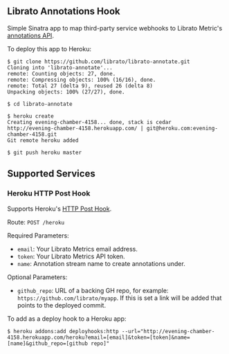 ## Librato Annotations Hook

Simple Sinatra app to map third-party service webhooks to Librato
Metric's [annotations API](http://dev.librato.com/v1/annotations).

To deploy this app to Heroku:

```shell
$ git clone https://github.com/librato/librato-annotate.git
Cloning into 'librato-annotate'...
remote: Counting objects: 27, done.
remote: Compressing objects: 100% (16/16), done.
remote: Total 27 (delta 9), reused 26 (delta 8)
Unpacking objects: 100% (27/27), done.

$ cd librato-annotate

$ heroku create
Creating evening-chamber-4158... done, stack is cedar
http://evening-chamber-4158.herokuapp.com/ | git@heroku.com:evening-chamber-4158.git
Git remote heroku added

$ git push heroku master
```

## Supported Services

### Heroku HTTP Post Hook

Supports Heroku's [HTTP Post
Hook](https://devcenter.heroku.com/articles/deploy-hooks#http_post_hook).

Route: `POST /heroku`

Required Parameters:

* `email`: Your Librato Metrics email address.
* `token`: Your Librato Metrics API token.
* `name`: Annotation stream name to create annotations under.

Optional Parameters:

* `github_repo`: URL of a backing GH repo, for example:
  `https://github.com/librato/myapp`. If this is set a link will be
  added that points to the deployed commit.

To add as a deploy hook to a Heroku app:

```shell
$ heroku addons:add deployhooks:http --url="http://evening-chamber-4158.herokuapp.com/heroku?email=[email]&token=[token]&name=[name]&github_repo=[github repo]"
```
